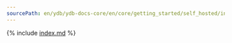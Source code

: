```yaml
---
sourcePath: en/ydb/ydb-docs-core/en/core/getting_started/self_hosted/index.md
---
```

{% include [index.md](_includes/index.md) %}